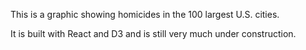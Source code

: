 This is a graphic showing homicides in the 100 largest U.S. cities.

It is built with React and D3 and is still very much under construction.
